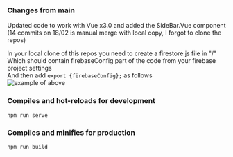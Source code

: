 ### Changes from main 
Updated code to work with Vue x3.0 and added the SideBar.Vue component  
(14 commits on 18/02 is manual merge with local copy, I forgot to clone the repos)

In your local clone of this repos you need to create a firestore.js file in "/"  
Which should contain firebaseConfig part of the code from your firebase project settings  
And then add `export {firebaseConfig};` as follows  
![example of above](https://github.com/Mehr1us/Gaminity/blob/main/example.png)

### Compiles and hot-reloads for development 
```
npm run serve
```

### Compiles and minifies for production 
```
npm run build
```

